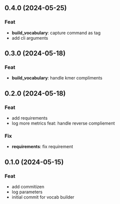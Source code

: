 ## 0.4.0 (2024-05-25)

### Feat

- **build_vocabulary**: capture command as tag
- add cli arguments

## 0.3.0 (2024-05-18)

### Feat

- **build_vocabulary**: handle kmer compliments

## 0.2.0 (2024-05-18)

### Feat

- add requirements
- log more metrics feat: handle reverse compliement

### Fix

- **requirements**: fix requirement

## 0.1.0 (2024-05-15)

### Feat

- add commitizen
- log parameters
- initial commit for vocab builder
